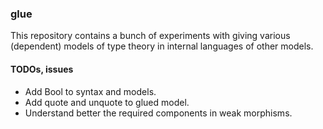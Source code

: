 
### glue

This repository contains a bunch of experiments with giving various (dependent)
models of type theory in internal languages of other models.


#### TODOs, issues

- Add Bool to syntax and models.
- Add quote and unquote to glued model.
- Understand better the required components in weak morphisms.
